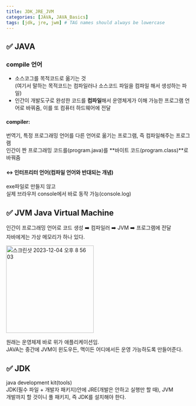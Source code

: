 ```yaml
---
title: JDK_JRE_JVM
categories: [JAVA, JAVA_Basics]
tags: [jdk, jre, jwm] # TAG names should always be lowercase
---
```


## ✅ JAVA

### compile 언어

- 소스코그를 목적코드로 옮기는 것 <br>
  (여기서 말하는 목적코드는 컴파일러나 소스코드 파일을 컴파일 해서 생성하는 파일) <br>
- 인간이 개발도구로 완성한 코드를 **컴파일**해서 운영체게가 이해 가능한 프로그램 언어로 바꿔줌, 이를 또 컴퓨터 하드웨어에 전달 <br>

#### compiler:

번역기, 특정 프로그래밍 언어를 다른 언어로 옮기는 프로그램, 즉 컴파일해주는 프로그램 <br>
인간이 짠 프로그래밍 코드를(program.java)를 **바이트 코드(program.class)**로 바꿔줌 <br>

#### ↔️ 인터프리터 언어(컴파일 언어와 반대되는 개념)

exe파일로 만들지 않고 <br>
실제 브라우저 console에서 바로 동작 가능(console.log) <br>

## ✅ JVM Java Virtual Machine

인간이 프로그래밍 언어로 코드 생성 ➡️ 컴파일러 ➡️ JVM ➡️ 프로그램에 전달 <br>
자바에게는 가상 메모리가 하나 있다. <br>

<img width="237" alt="스크린샷 2023-12-04 오후 8 56 03" src="https://github.com/soheeparklee/personal_project_musicApp/assets/97790983/21b93404-5866-4a1a-b80d-2477f19b443c">

원래는 운영체제 바로 위가 애플리케이션임. <br>
JAVA는 중간에 JVM이 윈도우든, 맥이든 어디에서든 운영 가능하도록 만들어준다. <br>

## ✅ JDK

java development kit(tools) <br>
JDK(필수 파일 + 개발자 패키지)안에 JRE(개발은 안하고 실행만 할 때), JVM <br>
개발까지 할 것이니 풀 패키지, 즉 JDK를 설치해야 한다. <br>
